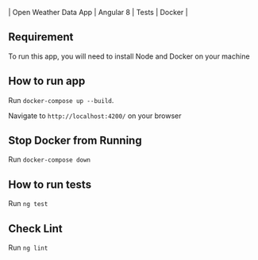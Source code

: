 | Open Weather Data App | Angular 8 | Tests | Docker | 

## Requirement
To run this app, you will need to install Node and Docker on your machine

## How to run app
Run `docker-compose up --build`.

Navigate to `http://localhost:4200/` on your browser

## Stop Docker from Running
Run `docker-compose down`

## How to run tests
Run `ng test`

## Check Lint
Run `ng lint`